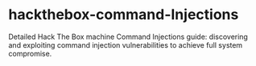 # hackthebox-command-Injections
Detailed Hack The Box machine Command Injections guide: discovering and exploiting command injection vulnerabilities to achieve full system compromise.
